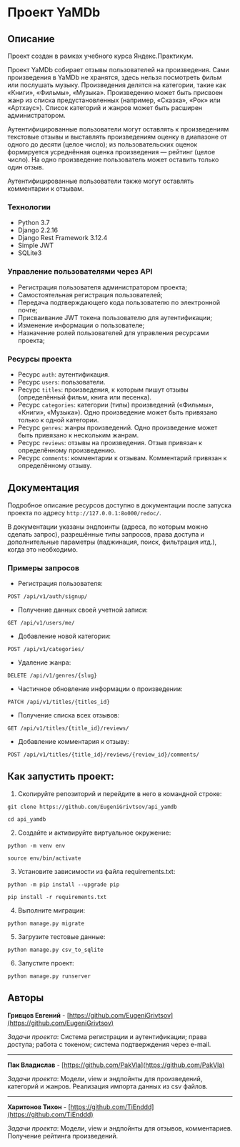 # Проект YaMDb

## Описание

Проект создан в рамках учебного курса Яндекс.Практикум.

Проект YaMDb собирает отзывы пользователей на произведения. Сами произведения 
в YaMDb не хранятся, здесь нельзя посмотреть фильм или послушать музыку.
Произведения делятся на категории, такие как «Книги», «Фильмы», «Музыка».
Произведению может быть присвоен жанр из списка предустановленных 
(например, «Сказка», «Рок» или «Артхаус»). 
Список категорий и жанров может быть расширен администратором.

Аутентифицированные пользователи могут оставлять к произведениям текстовые 
отзывы и выставлять произведениям оценку в диапазоне от одного до десяти 
(целое число); из пользовательских оценок формируется усреднённая оценка 
произведения — рейтинг (целое число). На одно произведение пользователь 
может оставить только один отзыв.

Аутентифицированные пользователи также могут оставлять комментарии к отзывам.

### Технологии

- Python 3.7
- Django 2.2.16
- Django Rest Framework 3.12.4
- Simple JWT
- SQLite3

### Управление пользователями через API

- Регистрация пользователя администратором проекта;
- Самостоятельная регистрация пользователей;
- Передача подтверждающего кода пользователю по электронной почте;
- Присваивание JWT токена пользователю для аутентификации;
- Изменение информации о пользователе;
- Назначение ролей пользователей для управления ресурсами проекта;

### Ресурсы проекта

- Ресурс `auth`: аутентификация.
- Ресурс `users`: пользователи.
- Ресурс `titles`: произведения, к которым пишут отзывы (определённый фильм, книга или песенка).
- Ресурс `categories`: категории (типы) произведений («Фильмы», «Книги», «Музыка»). Одно произведение может быть привязано только к одной категории.
- Ресурс `genres`: жанры произведений. Одно произведение может быть привязано к нескольким жанрам.
- Ресурс `reviews`: отзывы на произведения. Отзыв привязан к определённому произведению.
- Ресурс `comments`: комментарии к отзывам. Комментарий привязан к определённому отзыву.

## Документация
Подробное описание ресурсов доступно в документации после запуска проекта по адресу `http://127.0.0.1:8о000/redoc/`.

В документации указаны эндпоинты (адреса, по которым можно сделать запрос), разрешённые типы запросов, права доступа и дополнительные параметры (паджинация, поиск, фильтрация итд.), когда это необходимо.

### Примеры запросов

- Регистрация пользователя:  
``` 
POST /api/v1/auth/signup/ 
```
- Получение данных своей учетной записи:  
``` 
GET /api/v1/users/me/ 
```  
- Добавление новой категории:  
```
POST /api/v1/categories/ 
```  
- Удаление жанра:  
``` 
DELETE /api/v1/genres/{slug}
```  
- Частичное обновление информации о произведении:  
```
PATCH /api/v1/titles/{titles_id}
```  
- Получение списка всех отзывов:  
```
GET /api/v1/titles/{title_id}/reviews/
```   
- Добавление комментария к отзыву:  
```
POST /api/v1/titles/{title_id}/reviews/{review_id}/comments/
```

## Как запустить проект:

1. Скопируйте репозиторий и перейдите в него в командной строке:

```
git clone https://github.com/EugeniGrivtsov/api_yamdb
```

```
cd api_yamdb
```

2. Создайте и активируйте виртуальное окружение:

```
python -m venv env
```

```
source env/bin/activate
```

3. Установите зависимости из файла requirements.txt:

```
python -m pip install --upgrade pip
```

```
pip install -r requirements.txt
```

4. Выполните миграции:

```
python manage.py migrate
```
5. Загрузите тестовые данные: 

```
python manage.py csv_to_sqlite
```
6. Запуститe проект:

```
python manage.py runserver
```

## Авторы
**Гривцов Евгений** - [https://github.com/EugeniGrivtsov](https://github.com/EugeniGrivtsov)

*Задачи проекта*: Система регистрации и аутентификации; права доступа; работа с токеном; система подтверждения через e-mail.

----
**Пак Владислав** - [https://github.com/PakVla](https://github.com/PakVla)  

*Задачи проекта*: Модели, view и эндпойнты для произведений, категорий и жанров. Реализация импорта данных из csv файлов.


----
**Харитонов Тихон** - [https://github.com/TiEnddd](https://github.com/TiEnddd)

*Задачи проекта*: Модели, view и эндпойнты для отзывов, комментариев. Получение рейтинга произведений.
